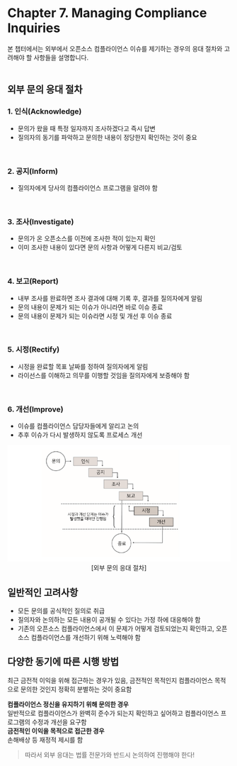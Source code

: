 # Chapter 7. Managing Compliance Inquiries
본 챕터에서는 외부에서 오픈소스 컴플라이언스 이슈를 제기하는 경우의 응대 절차와 고려해야 할 사항들을 설명합니다.
<br>
<br>

## 외부 문의 응대 절차
### 1. 인식(Acknowledge)
- 문의가 왔을 때 특정 일자까지 조사하겠다고 즉시 답변
- 질의자의 동기를 파악하고 문의한 내용이 정당한지 확인하는 것이 중요
<br>

### 2. 공지(Inform)
- 질의자에게 당사의 컴플라이언스 프로그램을 알려야 함
<br>

### 3. 조사(Investigate)
- 문의가 온 오픈소스를 이전에 조사한 적이 있는지 확인
- 이미 조사한 내용이 있다면 문의 사항과 어떻게 다른지 비교/검토
<br>

### 4. 보고(Report)
- 내부 조사를 완료하면 조사 결과에 대해 기록 후, 결과를 질의자에게 알림
- 문의 내용이 문제가 되는 이슈가 아니라면 바로 이슈 종료
- 문의 내용이 문제가 되는 이슈라면 시정 및 개선 후 이슈 종료
<br>

### 5. 시정(Rectify)
-	시정을 완료할 목표 날짜를 정하여 질의자에게 알림
-	라이선스를 이해하고 의무를 이행할 것임을 질의자에게 보증해야 함
<br>

### 6. 개선(Improve)
- 이슈를 컴플라이언스 담당자들에게 알리고 논의
- 추후 이슈가 다시 발생하지 않도록 프로세스 개선


<p align="center">
<img src="/image/chapter7/inquiries.png"> <br> [외부 문의 응대 절차] </p>


## 일반적인 고려사항
- 모든 문의를 공식적인 질의로 취급
- 질의자와 논의하는 모든 내용이 공개될 수 있다는 가정 하에 대응해야 함
-	기존의 오픈소스 컴플라이언스에서 이 문제가 어떻게 검토되었는지 확인하고, 오픈소스 컴플라이언스를 개선하기 위해 노력해야 함

## 다양한 동기에 따른 시행 방법
최근 금전적 이익을 위해 접근하는 경우가 있음, 금전적인 목적인지 컴플라이언스 목적으로 문의한 것인지 정확히 분별하는 것이 중요함

**컴플라이언스 정신을 유지하기 위해 문의한 경우** <br>
일반적으로 컴플라이언스가 완벽히 준수가 되는지 확인하고 싶어하고 컴플라이언스 프로그램의 수정과 개선을 요구함<br>
**금전적인 이익을 목적으로 접근한 경우** <br> 손해배상 등 재정적 제시를 함
<br>

> 따라서	외부 응대는 법률 전문가와 반드시 논의하여 진행해야 한다!
